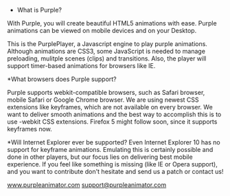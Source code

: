 * What is Purple?

With Purple, you will create beautiful HTML5 animations with ease. Purple animations can be viewed on mobile devices and on your Desktop.

This is the PurplePlayer, a Javascript engine to play purple animations. Although animations are CSS3, some JavaScript is needed to
manage preloading, mulitple scenes (clips) and transitions. Also, the player will support timer-based animations for browsers like IE.

*What browsers does Purple support?

Purple supports webkit-compatible browsers, such as Safari browser, mobile Safari or Google Chrome browser. We are using newest CSS extensions like keyframes, which are not available on every browser. We want to deliver smooth animations and the best way to accomplish this is to use -webkit CSS extensions. Firefox 5 might follow soon, since it supports keyframes now.

*Will Internet Explorer ever be supported?
Even Internet Explorer 10 has no support for keyframe animations. Emulating this is certainly possible and done in other players, but our focus lies on delivering best mobile experience.
If you feel like something is missing (like IE or Opera support), and you want to contribute don't hesitate and send us a patch or contact us!

www.purpleanimator.com
support@purpleanimator.com
